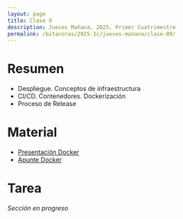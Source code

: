 ```yaml
---
layout: page
title: Clase 9
description: Jueves Mañana, 2025, Primer Cuatrimestre
permalink: /bitacoras/2025-1c/jueves-manana/clase-09/
---
```


# Resumen

 * Despliegue. Conceptos de infraestructura
 * CI/CD. Contenedores. Dockerización
 * Proceso de Release


# Material

* [Presentación Docker](....)
* [Apunte Docker](...)

# Tarea

_Sección en progreso_